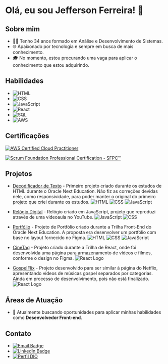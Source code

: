 # Olá, eu sou Jefferson Ferreira! 👋

## Sobre mim
- 👨‍💻 Tenho 34 anos formado em Análise e Desenvolvimento de Sistemas.
- 🌐 Apaixonado por tecnologia e sempre em busca de mais conhecimento.
- 🎓 No momento, estou procurando uma vaga para aplicar o conhecimento que estou adquirindo.

## Habilidades
- ![HTML](https://img.shields.io/badge/HTML-5-orange?style=flat-square&logo=html5&logoColor=white)
- ![CSS](https://img.shields.io/badge/CSS-3-blue?style=flat-square&logo=css3&logoColor=white)
- ![JavaScript](https://img.shields.io/badge/JavaScript-ES6-yellow?style=flat-square&logo=javascript&logoColor=white)
- ![React](https://img.shields.io/badge/React-16-blue?style=flat-square&logo=react&logoColor=white)
- ![SQL](https://img.shields.io/badge/SQL-MySQL-blue?style=flat-square&logo=mysql&logoColor=white)
- ![AWS](https://img.shields.io/badge/AWS-Cloud%20Practitioner-orange?style=flat-square&logo=amazon-aws&logoColor=white)

## Certificações
[![AWS Certified Cloud Practitioner](https://images.credly.com/size/340x340/images/00634f82-b07f-4bbd-a6bb-53de397fc3a6/image.png)](https://www.credly.com/badges/16319ea6-a1dc-4b72-aa45-28f003c24a1f/public_url)

[![Scrum Foundation Professional Certification - SFPC™](https://images.credly.com/size/340x340/images/b1bc1abc-c04c-4b80-b3b8-eb13f521eb60/blob)](https://www.credly.com/badges/4d0cfc7c-8aa3-4acf-898a-1c30690a3108/public_url)



## Projetos
- [Decodificador de Texto](https://github.com/Jeffersonadao/Challenge-ONE-Decodificar-de-Texto) - Primeiro projeto criado durante os estudos de HTML durante o Oracle Next Education. Não fiz as correções devidas nele, como responsividade, para poder manter o original do primeiro projeto que criei durante os estudos. ![HTML](https://img.shields.io/badge/HTML-5-orange?style=flat-square&logo=html5&logoColor=white) ![CSS](https://img.shields.io/badge/CSS-3-blue?style=flat-square&logo=css3&logoColor=white) ![JavaScript](https://img.shields.io/badge/JavaScript-ES6-yellow?style=flat-square&logo=javascript&logoColor=white)
- [Relógio Digital](https://jeffersonadao.github.io/Relogio-Digital/) - Relógio criado em JavaScript, projeto que reproduzi através de uma videoaula no YouTube. ![JavaScript](https://img.shields.io/badge/JavaScript-ES6-yellow?style=flat-square&logo=javascript&logoColor=white) ![CSS](https://img.shields.io/badge/CSS-3-blue?style=flat-square&logo=css3&logoColor=white)

- [Portfólio](https://github.com/Jeffersonadao/Challenge_Portfolio_One) - Projeto de Portfólio criado durante a Trilha Front-End do Oracle Next Education. A proposta era desenvolver um portfólio com base no layout fornecido no Figma. ![HTML](https://img.shields.io/badge/HTML-5-orange?style=flat-square&logo=html5&logoColor=white) ![CSS](https://img.shields.io/badge/CSS-3-blue?style=flat-square&logo=css3&logoColor=white) ![JavaScript](https://img.shields.io/badge/JavaScript-ES6-yellow?style=flat-square&logo=javascript&logoColor=white)

- [CineTag](https://github.com/Jeffersonadao/Cinetag) - Projeto criado durante a Trilha de React, onde foi desenvolvida uma página para armazenamento de vídeos e filmes, conforme o design no Figma. ![React Logo](https://img.shields.io/badge/React-16-blue?style=flat-square&logo=react&logoColor=white)

- [GospelFlix](https://github.com/Jeffersonadao/Gospelflix) - Projeto desenvolvido para ser similar à página do Netflix, apresentando vídeos de músicas gospel separados por categorias. Ainda em processo de desenvolvimento, pois não está finalizado. ![React Logo](https://img.shields.io/badge/React-16-blue?style=flat-square&logo=react&logoColor=white)
 


## Áreas de Atuação
- 💼 Atualmente buscando oportunidades para aplicar minhas habilidades como **Desenvolvedor Front-end**.

## Contato
- [![Email Badge](https://img.shields.io/badge/Email-jefferson.a.hp%40gmail.com-red?style=flat-square&logo=gmail&logoColor=white)](mailto:jefferson.a.hp@gmail.com)
- [![LinkedIn Badge](https://img.shields.io/badge/LinkedIn-Jefferson%20Ferreira-blue?style=flat-square&logo=linkedin&logoColor=white)](https://www.linkedin.com/in/jefferson-ferreira-desenvolvedor/)
- [![Perfil DIO](https://img.shields.io/badge/-Meu%20Perfil%20na%20DIO-30A3DC?style=for-the-badge)](https://web.dio.me/users/jefferson_a_hp/)
